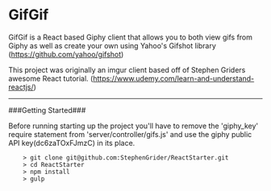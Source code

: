 GifGif
====
GifGif is a React based Giphy client that allows you to both view gifs from Giphy as well as create your own using Yahoo's Gifshot library 
(https://github.com/yahoo/gifshot) 

This project was originally an imgur client based off of Stephen Griders awesome React tutorial.
(https://www.udemy.com/learn-and-understand-reactjs/)

---

###Getting Started###

Before running starting up the project you'll have to remove the 'giphy_key' require statement from 'server/controller/gifs.js' and use the giphy public API key(dc6zaTOxFJmzC) in its place.

```
	> git clone git@github.com:StephenGrider/ReactStarter.git
	> cd ReactStarter
	> npm install
	> gulp
```
